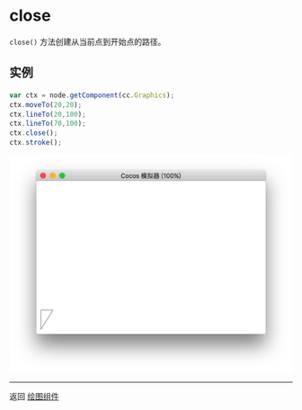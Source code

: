 # close

`close()` 方法创建从当前点到开始点的路径。


## 实例

```javascript
var ctx = node.getComponent(cc.Graphics);
ctx.moveTo(20,20);
ctx.lineTo(20,100);
ctx.lineTo(70,100);
ctx.close();
ctx.stroke();
```

<a href="graphics/close.png"><img src="graphics/close.png"></a>

<hr>

返回 [绘图组件](index.md)
